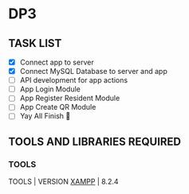 # DP3

## TASK LIST
- [x] Connect app to server
- [x] Connect MySQL Database to server and app
- [ ] API development for app actions
- [ ] App Login Module 
- [ ] App Register Resident Module
- [ ] App Create QR Module
- [ ] Yay All Finish :tada:

## TOOLS AND LIBRARIES REQUIRED
### TOOLS
TOOLS | VERSION
[XAMPP](https://www.apachefriends.org/download.html) | 8.2.4
